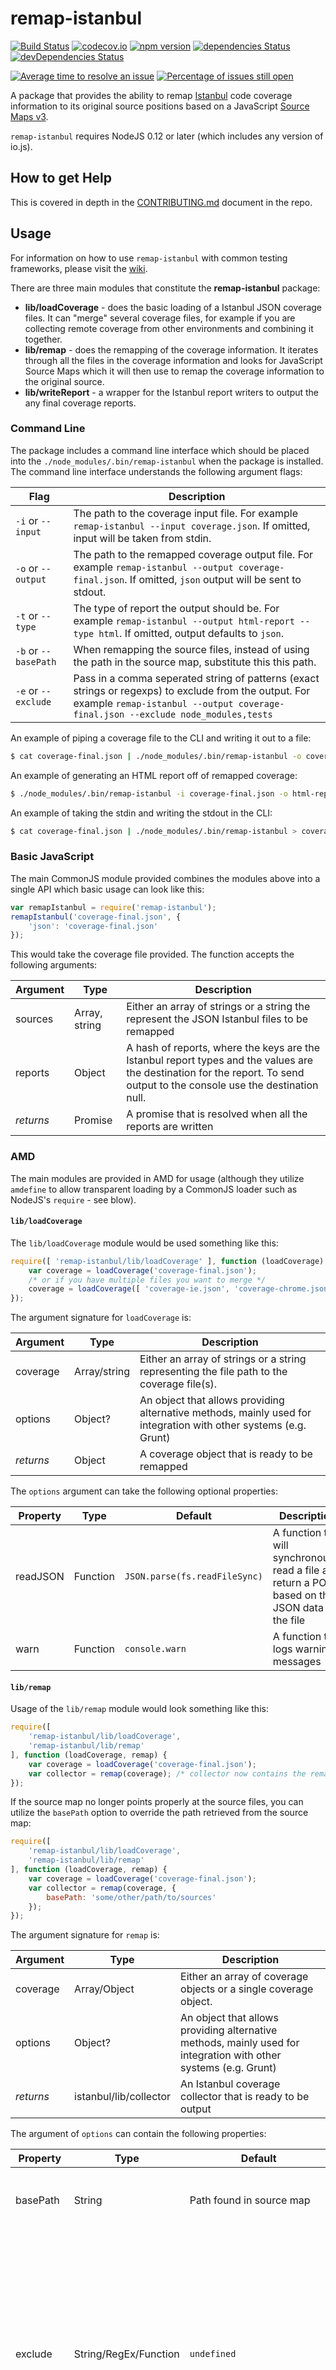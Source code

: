# remap-istanbul

[![Build Status](https://travis-ci.org/SitePen/remap-istanbul.svg?branch=master)](https://travis-ci.org/SitePen/remap-istanbul) [![codecov.io](http://codecov.io/github/SitePen/remap-istanbul/coverage.svg?branch=master)](http://codecov.io/github/SitePen/remap-istanbul?branch=master)
[![npm version](https://badge.fury.io/js/remap-istanbul.svg)](http://badge.fury.io/js/remap-istanbul)
[![dependencies Status](https://david-dm.org/SitePen/remap-istanbul/status.svg)](https://david-dm.org/SitePen/remap-istanbul)
[![devDependencies Status](https://david-dm.org/SitePen/remap-istanbul/dev-status.svg)](https://david-dm.org/SitePen/remap-istanbul?type=dev)

[![Average time to resolve an issue](http://isitmaintained.com/badge/resolution/SitePen/remap-istanbul.svg)](http://isitmaintained.com/project/SitePen/remap-istanbul "Average time to resolve an issue")
[![Percentage of issues still open](http://isitmaintained.com/badge/open/SitePen/remap-istanbul.svg)](http://isitmaintained.com/project/SitePen/remap-istanbul "Percentage of issues still open")

A package that provides the ability to remap [Istanbul](https://gotwarlost.github.io/istanbul/) code coverage information to its original source positions based on a JavaScript [Source Maps v3](https://docs.google.com/document/d/1U1RGAehQwRypUTovF1KRlpiOFze0b-_2gc6fAH0KY0k/edit#heading=h.djovrt4kdvga).

`remap-istanbul` requires NodeJS 0.12 or later (which includes any version of io.js).

## How to get Help

This is covered in depth in the [CONTRIBUTING.md](CONTRIBUTING.md#how-to-get-help) document in the repo.

## Usage

For information on how to use `remap-istanbul` with common testing frameworks, please visit the [wiki](https://github.com/SitePen/remap-istanbul/wiki).

There are three main modules that constitute the **remap-istanbul** package:

 - **lib/loadCoverage** - does the basic loading of a Istanbul JSON coverage files.  It can "merge" several coverage files, for example if you are collecting remote coverage from other environments and combining it together.
 - **lib/remap** - does the remapping of the coverage information.  It iterates through all the files in the coverage information and looks for JavaScript Source Maps which it will then use to remap the coverage information to the original source.
 - **lib/writeReport** - a wrapper for the Istanbul report writers to output the any final coverage reports.

### Command Line

The package includes a command line interface which should be placed into the `./node_modules/.bin/remap-istanbul` when the package is installed.  The command line interface understands the following argument flags:

|Flag                |Description|
|--------------------|-----------|
|`-i` or `--input`   |The path to the coverage input file. For example `remap-istanbul --input coverage.json`. If omitted, input will be taken from stdin.|
|`-o` or `--output`  |The path to the remapped coverage output file.  For example `remap-istanbul --output coverage-final.json`. If omitted, `json` output will be sent to stdout.|
|`-t` or `--type`    |The type of report the output should be.  For example `remap-istanbul --output html-report --type html`. If omitted, output defaults to `json`.|
|`-b` or `--basePath`|When remapping the source files, instead of using the path in the source map, substitute this this path.|
|`-e` or `--exclude`|Pass in a comma seperated string of patterns (exact strings or regexps) to exclude from the output.  For example `remap-istanbul --output coverage-final.json --exclude node_modules,tests`|

An example of piping a coverage file to the CLI and writing it out to a file:

```bash
$ cat coverage-final.json | ./node_modules/.bin/remap-istanbul -o coverage-remapped.json
```

An example of generating an HTML report off of remapped coverage:

```bash
$ ./node_modules/.bin/remap-istanbul -i coverage-final.json -o html-report -t html
```

An example of taking the stdin and writing the stdout in the CLI:

```bash
$ cat coverage-final.json | ./node_modules/.bin/remap-istanbul > coverage-remap.json
```

### Basic JavaScript

The main CommonJS module provided combines the modules above into a single API which basic usage can look like this:

```js
var remapIstanbul = require('remap-istanbul');
remapIstanbul('coverage-final.json', {
	'json': 'coverage-final.json'
});
```

This would take the coverage file provided.  The function accepts the following arguments:

|Argument|Type|Description|
|--------|----|-----------|
|sources|Array, string|Either an array of strings or a string the represent the JSON Istanbul files to be remapped|
|reports|Object|A hash of reports, where the keys are the Istanbul report types and the values are the destination for the report. To send output to the console use the destination null.|
|*returns*|Promise|A promise that is resolved when all the reports are written|

### AMD

The main modules are provided in AMD for usage (although they utilize `amdefine` to allow transparent loading by a CommonJS loader such as NodeJS's `require` - see blow).

#### `lib/loadCoverage`

The `lib/loadCoverage` module would be used something like this:

```js
require([ 'remap-istanbul/lib/loadCoverage' ], function (loadCoverage) {
	var coverage = loadCoverage('coverage-final.json');
	/* or if you have multiple files you want to merge */
	coverage = loadCoverage([ 'coverage-ie.json', 'coverage-chrome.json', 'coverage-firefox.json' ]);
});
```

The argument signature for `loadCoverage` is:

|Argument|Type|Description|
|--------|----|-----------|
|coverage|Array/string|Either an array of strings or a string representing the file path to the coverage file(s).|
|options|Object?|An object that allows providing alternative methods, mainly used for integration with other systems (e.g. Grunt)|
|*returns*|Object|A coverage object that is ready to be remapped|

The `options` argument can take the following optional properties:

|Property|Type|Default|Description|
|--------|----|-------|-----------|
|readJSON|Function|`JSON.parse(fs.readFileSync)`|A function that will synchronously read a file and return a POJO based on the JSON data in the file|
|warn|Function|`console.warn`|A function that logs warning messages|

#### `lib/remap`

Usage of the `lib/remap` module would look something like this:

```js
require([
	'remap-istanbul/lib/loadCoverage',
	'remap-istanbul/lib/remap'
], function (loadCoverage, remap) {
	var coverage = loadCoverage('coverage-final.json');
	var collector = remap(coverage); /* collector now contains the remapped coverage */
});
```

If the source map no longer points properly at the source files, you can utilize the `basePath` option to override the path retrieved from the source map:

```js
require([
	'remap-istanbul/lib/loadCoverage',
	'remap-istanbul/lib/remap'
], function (loadCoverage, remap) {
	var coverage = loadCoverage('coverage-final.json');
	var collector = remap(coverage, {
		basePath: 'some/other/path/to/sources'
	});
});
```

The argument signature for `remap` is:

|Argument|Type|Description|
|--------|----|-----------|
|coverage|Array/Object|Either an array of coverage objects or a single coverage object.|
|options|Object?|An object that allows providing alternative methods, mainly used for integration with other systems (e.g. Grunt)|
|*returns*|istanbul/lib/collector|An Istanbul coverage collector that is ready to be output|

The argument of `options` can contain the following properties:

|Property|Type|Default|Description|
|--------|----|-------|-----------|
|basePath|String|Path found in source map|A string to use as the base path for the source locations|
|exclude|String/RegEx/Function|`undefined`|If the filename of the source coverage file matches the String or RegEx, it will be skipped while mapping the coverage. Optionally, you can use a function that accepts the filename as the argument, and returns true if the file should be skipped.|
|readFile|Function|`fs.readFileSync`|A function that will synchronously read a file|
|readJSON|Function|`JSON.parse(fs.readFileSync)`|A function that will synchronously read a file and return a POJO based on the JSON data in the file|
|warn|Function|`console.warn`|A function that logs warning messages|

#### `lib/writeReport`

The `lib/writeReport` module would be used something like this:

```js
require([
	'remap-istanbul/lib/loadCoverage',
	'remap-istanbul/lib/remap',
	'remap-istanbul/lib/writeReport'
], function (loadCoverage, remap, writeReport) {
	var collector = remap(loadCoverage('coverage-final.json'));
	writeReport(collector, 'json', 'coverage-final.json').then(function () {
		/* do something else now */
	});
});
```

The `writeReport` function can take the following arguments:

|Argument|Type|Description|
|--------|----|-----------|
|collector|istanbul/lib/collector|This is an Istanbul coverage collector (usually returned from `remap` which is to be written out in a report)|
|reportType|string|The type of the report. Valid values are: `clover`, `cobertura`, `html`, `json-summary`, `json`, `file`, `lcovonly`, `teamcity`, `text-lcov`, `text-summary` or `text`|
|dest|string, Function|The destination file, directory or console logging function that is the destination of the report. Only `text-lcov` takes the logging function and will default to `console.log` if no value is passed.|
|*returns*|Promise|A promise that is resolved when the report is written.|

### CommonJS

If you are not using an AMD loader, that is not a problem for consuming the modules.  They also can be loaded in a
CommonJS environment:

```js
var loadCoverage = require('remap-istanbul/lib/loadCoverage');
var remap = require('remap-istanbul/lib/remap');
var writeReport = require('remap-istanbul/lib/writeReport');
```

### Grunt Task

You can utilize this package as a [Grunt](http://gruntjs.com) task.  After installing it as a package, you need to add the following to your `Gruntfile.js`:

```js
grunt.loadNpmTasks('remap-istanbul');
```

The task is a multi-target task and a basic configuration for the task would look something like this:

```js
grunt.initConfig({
	remapIstanbul: {
		build: {
			src: 'coverage-final.json',
			options: {
				reports: {
					'lcovhtml': 'html-report',
					'json': 'coverage-final.json'
				}
			}
		}
	}
});
```

This would take in `coverage-final.json`, remap it and then output the Istanbul HTML report to `html-report`
and overwrite the original `coverage-final.json`.

The task also recognizes an abbreviated version of configuration:

```js
grunt.initConfig({
	remapIstanbul: {
		build: {
			files: [ {
				src: 'coverage.json',
				dest: 'tmp/coverage.json',
				type: 'json'
			} ]
		}
	}
});
```

By default, the grunt task will log warnings/errors to the `grunt.log.error`.  If instead you wish the
grunt task to `grunt.fail.warn` which will require `--force` to ensure the task does not fail the whole
build, you should supply the `fail` option in the task configuration:

```js
grunt.initConfig({
	remapIstanbul: {
		build: {
			src: 'coverage-final.json',
			options: {
				fail: true
			}
		}
	}
});
```

### Gulp Plugin

You can utilize this package as a [gulp](http://gulpjs.com) plugin.  There are two main ways it can be
used.  Just taking a coverage file, remapping and outputting it would look like this:

```js
var gulp = require('gulp');
var remapIstanbul = require('remap-istanbul/lib/gulpRemapIstanbul');

gulp.task('remap-istanbul', function () {
	return gulp.src('coverage-final.json')
		.pipe(remapIstanbul())
		.pipe(gulp.dest('coverage-remapped.json'));
});
```

Another way is to utilize the plugin is to have the plugin write out the Istanbul reports directly.
This can be accomplished by passing a `reports` property in the options.  For example, to have the JSON
coverage report output in addition to the HTML coverage report, at task would look like this:

```js
var gulp = require('gulp');
var remapIstanbul = require('remap-istanbul/lib/gulpRemapIstanbul');

gulp.task('remap-istanbul', function () {
	return gulp.src('coverage-final.json')
		.pipe(remapIstanbul({
			reports: {
				'json': 'coverage.json',
				'html': 'html-report'
			}
		}));
});
```

By default, errors in the gulp task will be considered non-fatal and will just be logged to the
console.  If you wish errors to be emitted and fail the task, you need to supply the task with
`fail` being truthy:

```js
var gulp = require('gulp');
var remapIstanbul = require('remap-istanbul/lib/gulpRemapIstanbul');

gulp.task('remap-istanbul', function () {
	return gulp.src('coverage-final.json')
		.pipe(remapIstanbul({
			fail: true
		}));
});
```

### Intern Reporter

The package comes with an [Intern](https://theintern.github.io/) reporter that makes it easy to output the `coverage.json` from a test run.  The most common usage from the command line would be something like:

```sh
node_modules/.bin/intern-runner config=tests/intern reporters=Console reporters=node_modules/remap-istanbul/lib/intern-reporters/JsonCoverage
```

This will output a `coverage-final.json` in the root of your project, which you can use with the rest of `remap-istanbul` to remap it back to the source files.
